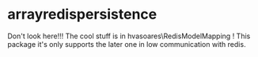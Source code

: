 arrayredispersistence
=====================

Don't look here!!! The cool stuff is in hvasoares\RedisModelMapping ! This package it's only supports the later one 
in low communication with redis.
